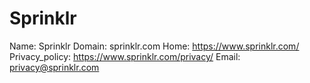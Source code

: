 
# Sprinklr

Name: Sprinklr
Domain: sprinklr.com
Home: https://www.sprinklr.com/
Privacy_policy: https://www.sprinklr.com/privacy/
Email: privacy@sprinklr.com
